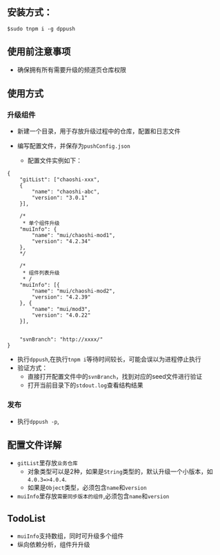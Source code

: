 ## 安装方式：

```
$sudo tnpm i -g dppush
```
## 使用前注意事项

- 确保拥有所有需要升级的频道页仓库权限

## 使用方式


### 升级组件

- 新建一个目录，用于存放升级过程中的仓库，配置和日志文件
- 编写配置文件，并保存为`pushConfig.json`

  - 配置文件实例如下：
  
```
{
    "gitList": ["chaoshi-xxx", 
    {
        "name": "chaoshi-abc",
        "version": "3.0.1"
    }],

    /*
     * 单个组件升级
    "muiInfo": {
        "name": "mui/chaoshi-mod1",
        "version": "4.2.34"
    },
    */

    /*
     * 组件列表升级
     * /
    "muiInfo": [{
        "name": "mui/chaoshi-mod2",
        "version": "4.2.39"
    }, {
        "name": "mui/mod3",
        "version": "4.0.22"
    }],


    "svnBranch": "http://xxxx/"
}
```

- 执行`dppush`,在执行`tnpm i`等待时间较长，可能会误以为进程停止执行
- 验证方式：
  - 直接打开配置文件中的`svnBranch`，找到对应的seed文件进行验证
  - 打开当前目录下的`stdout.log`查看结构结果
  
### 发布

- 执行`dppush -p`,

  
## 配置文件详解

- `gitList`里存放`业务仓库`
  - 对象类型可以是2种，如果是`String`类型的，默认升级一个小版本，如`4.0.3=>4.0.4`.
  - 如果是`Object`类型，必须包含`name`和`version`
- `muiInfo`里存放`需要同步版本的组件`,必须包含`name`和`version`


## TodoList
- `muiInfo`支持数组，同时可升级多个组件
- 纵向依赖分析，组件升升级
